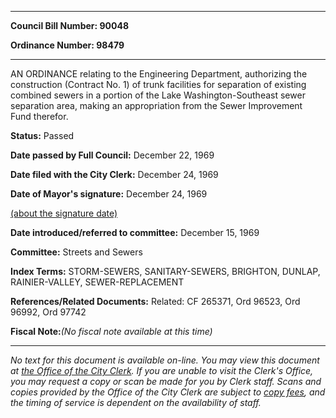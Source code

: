

********

**Council Bill Number: 90048**
   
**Ordinance Number: 98479**
********

 AN ORDINANCE relating to the Engineering Department, authorizing the construction (Contract No. 1) of trunk facilities for separation of existing combined sewers in a portion of the Lake Washington-Southeast sewer separation area, making an appropriation from the Sewer Improvement Fund therefor.

**Status:** Passed
   
**Date passed by Full Council:** December 22, 1969
   
**Date filed with the City Clerk:** December 24, 1969
   
**Date of Mayor's signature:** December 24, 1969
   
[(about the signature date)](/~public/approvaldate.htm)
   
   
   
**Date introduced/referred to committee:** December 15, 1969
   
**Committee:** Streets and Sewers
   
   
**Index Terms:** STORM-SEWERS, SANITARY-SEWERS, BRIGHTON, DUNLAP, RAINIER-VALLEY, SEWER-REPLACEMENT

**References/Related Documents:** Related: CF 265371, Ord 96523, Ord 96992, Ord 97742

**Fiscal Note:**_(No fiscal note available at this time)_
********

_No text for this document is available on-line. You may view this document at [the Office of the City Clerk](http://www.seattle.gov/leg/clerk/contactUs.htm). If you are unable to visit the Clerk's Office, you may request a copy or scan be made for you by Clerk staff. Scans and copies provided by the Office of the City Clerk are subject to [copy fees](http://clerk.seattle.gov/~public/clerkfees.htm), and the timing of service is dependent on the availability of staff._

